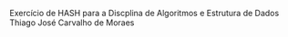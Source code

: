 Exercício de HASH para a Discplina de Algoritmos e Estrutura de Dados
Thiago José Carvalho de Moraes

